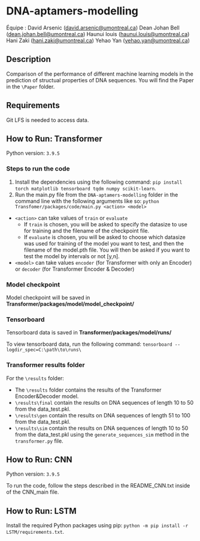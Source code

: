 # DNA-aptamers-modelling

Équipe :
David Arsenic (david.arsenic@umontreal.ca) 
Dean Johan Bell (dean.johan.bell@umontreal.ca) 
Haunui louis (haunui.louis@umontreal.ca) 
Hani Zaki (hani.zaki@umontreal.ca) 
Yehao Yan (yehao.yan@umontreal.ca)

## Description

Comparison of the performance of different machine learning models in the prediction of structual properties of DNA sequences. You will find the Paper in the `\Paper` folder.

## Requirements

Git LFS is needed to access data.

## How to Run: Transformer

Python version: `3.9.5`

### Steps to run the code
1. Install the dependencies using the following command: `pip install torch matplotlib tensorboard tqdm numpy scikit-learn`. 
2. Run the main.py file from the `DNA-aptamers-modelling` folder in the command line with the following arguments like so: `python Transfomer/packages/code/main.py <action> <model>`
  - `<action>` can take values of `train` or `evaluate`
    - If `train` is chosen, you will be asked to specify the datasize to use for training and the filename of the checkpoint file.
    - If `evaluate` is chosen, you will be asked to choose which datasize was used for training of the model you want to test, and then the filename of the model.pth file. You will then be asked if you want to test the model by intervals or not [y,n].
  - `<model>` can take values `encoder` (for Transformer with only an Encoder) or `decoder` (for Transformer Encoder & Decoder)

### Model checkpoint
Model checkpoint will be saved in **Transformer/packages/model/model_checkpoint/**

### Tensorboard
Tensorboard data is saved in **Transformer/packages/model/runs/**

To view tensorboard data, run the following command: `tensorboard --logdir_spec=C:\path\to\runs\`

### Transformer results folder

For the `\results` folder:
- The `\results` folder contains the results of the Transformer Encoder&Decoder model.
- `\results\final` contain the results on DNA sequences of length 10 to 50 from the data_test.pkl.
- `\results\gen` contain the results on DNA sequences of length 51 to 100 from the data_test.pkl.
- `\results\sim` contain the results on DNA sequences of length 10 to 50 from the data_test.pkl using the `generate_sequences_sim` method in the `transformer.py` file.


## How to Run: CNN
Python version: `3.9.5`

To run the code, follow the steps described in the README_CNN.txt inside of the CNN_main file.

## How to Run: LSTM
Install the required Python packages using pip: `python -m pip install -r LSTM/requirements.txt`.
